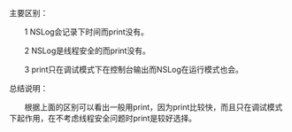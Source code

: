

主要区别：

       1 NSLog会记录下时间而print没有。

       2 NSLog是线程安全的而print没有。

       3 print只在调试模式下在控制台输出而NSLog在运行模式也会。

总结说明：

       根据上面的区别可以看出一般用print，因为print比较快，而且只在调试模式下起作用，在不考虑线程安全问题时print是较好选择。